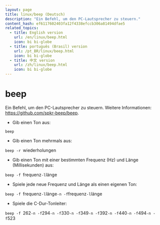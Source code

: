 ```yaml
---
layout: page
title: linux/beep (Deutsch)
description: "Ein Befehl, um den PC-Lautsprecher zu steuern."
content_hash: ef6117602403fa12f4338efccb306a81494dfae5
related_topics:
  - title: English version
    url: /en/linux/beep.html
    icon: bi bi-globe
  - title: português (Brasil) version
    url: /pt_BR/linux/beep.html
    icon: bi bi-globe
  - title: 中文 version
    url: /zh/linux/beep.html
    icon: bi bi-globe
---
```

# beep

Ein Befehl, um den PC-Lautsprecher zu steuern.
Weitere Informationen: <https://github.com/spkr-beep/beep>.

- Gib einen Ton aus:

`beep`

- Gib einen Ton mehrmals aus:

`beep -r `<span class="tldr-var badge badge-pill bg-dark-lm bg-white-dm text-white-lm text-dark-dm font-weight-bold">wiederholungen</span>

- Gib einen Ton mit einer bestimmten Frequenz (Hz) und Länge (Millisekunden) aus:

`beep -f `<span class="tldr-var badge badge-pill bg-dark-lm bg-white-dm text-white-lm text-dark-dm font-weight-bold">frequenz</span>` -l `<span class="tldr-var badge badge-pill bg-dark-lm bg-white-dm text-white-lm text-dark-dm font-weight-bold">länge</span>

- Spiele jede neue Frequenz und Länge als einen eigenen Ton:

`beep -f `<span class="tldr-var badge badge-pill bg-dark-lm bg-white-dm text-white-lm text-dark-dm font-weight-bold">frequenz</span>` -l `<span class="tldr-var badge badge-pill bg-dark-lm bg-white-dm text-white-lm text-dark-dm font-weight-bold">länge</span>` -n -f `<span class="tldr-var badge badge-pill bg-dark-lm bg-white-dm text-white-lm text-dark-dm font-weight-bold">frequenz</span>` -l `<span class="tldr-var badge badge-pill bg-dark-lm bg-white-dm text-white-lm text-dark-dm font-weight-bold">länge</span>

- Spiele die C-Dur-Tonleiter:

`beep -f `<span class="tldr-var badge badge-pill bg-dark-lm bg-white-dm text-white-lm text-dark-dm font-weight-bold">262</span>` -n -f `<span class="tldr-var badge badge-pill bg-dark-lm bg-white-dm text-white-lm text-dark-dm font-weight-bold">294</span>` -n -f `<span class="tldr-var badge badge-pill bg-dark-lm bg-white-dm text-white-lm text-dark-dm font-weight-bold">330</span>` -n -f `<span class="tldr-var badge badge-pill bg-dark-lm bg-white-dm text-white-lm text-dark-dm font-weight-bold">349</span>` -n -f `<span class="tldr-var badge badge-pill bg-dark-lm bg-white-dm text-white-lm text-dark-dm font-weight-bold">392</span>` -n -f `<span class="tldr-var badge badge-pill bg-dark-lm bg-white-dm text-white-lm text-dark-dm font-weight-bold">440</span>` -n -f `<span class="tldr-var badge badge-pill bg-dark-lm bg-white-dm text-white-lm text-dark-dm font-weight-bold">494</span>` -n -f `<span class="tldr-var badge badge-pill bg-dark-lm bg-white-dm text-white-lm text-dark-dm font-weight-bold">523</span>
